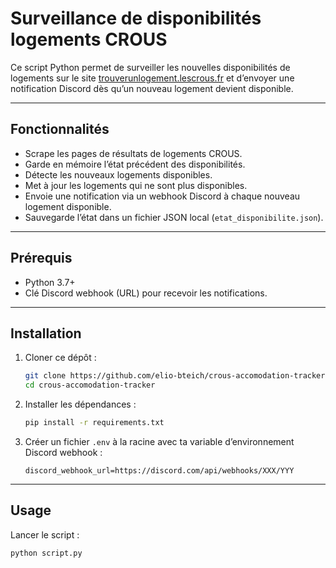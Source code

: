 # Surveillance de disponibilités logements CROUS

Ce script Python permet de surveiller les nouvelles disponibilités de logements sur le site [trouverunlogement.lescrous.fr](https://trouverunlogement.lescrous.fr) et d’envoyer une notification Discord dès qu’un nouveau logement devient disponible.

---

## Fonctionnalités

- Scrape les pages de résultats de logements CROUS.
- Garde en mémoire l’état précédent des disponibilités.
- Détecte les nouveaux logements disponibles.
- Met à jour les logements qui ne sont plus disponibles.
- Envoie une notification via un webhook Discord à chaque nouveau logement disponible.
- Sauvegarde l’état dans un fichier JSON local (`etat_disponibilite.json`).

---

## Prérequis

- Python 3.7+
- Clé Discord webhook (URL) pour recevoir les notifications.

---

## Installation

1. Cloner ce dépôt :
    ```bash
    git clone https://github.com/elio-bteich/crous-accomodation-tracker.git
    cd crous-accomodation-tracker
    ```

2. Installer les dépendances :
    ```bash
    pip install -r requirements.txt
    ```

3. Créer un fichier `.env` à la racine avec ta variable d’environnement Discord webhook :
    ```
    discord_webhook_url=https://discord.com/api/webhooks/XXX/YYY
    ```

---

## Usage

Lancer le script :
```bash
python script.py
